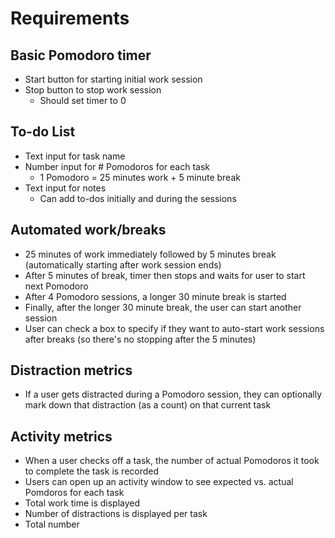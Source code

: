 # Requirements

## Basic Pomodoro timer
* Start button for starting initial work session
* Stop button to stop work session
  * Should set timer to 0

## To-do List
* Text input for task name
* Number input for # Pomodoros for each task
  * 1 Pomodoro =  25 minutes work + 5 minute break
* Text input for notes
  * Can add to-dos initially and during the sessions

## Automated work/breaks
* 25 minutes of work immediately followed by 5 minutes break (automatically starting after work session ends)
* After 5 minutes of break, timer then stops and waits for user to start next Pomodoro
* After 4 Pomodoro sessions, a longer 30 minute break is started
* Finally, after the longer 30 minute break, the user can start another session
* User can check a box to specify if they want to auto-start work sessions after breaks (so there's no stopping after the 5 minutes)


## Distraction metrics
* If a user gets distracted during a Pomodoro session, they can optionally mark down that distraction (as a count) on that current task


## Activity metrics
* When a user checks off a task, the number of actual Pomodoros it took to complete the task is recorded
* Users can open up an activity window to see expected vs. actual Pomdoros for each task
* Total work time is displayed
* Number of distractions is displayed per task
* Total number 